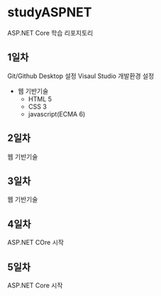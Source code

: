 # studyASPNET
ASP.NET Core 학습 리포지토리

## 1일차
Git/Github Desktop 설정
Visaul Studio 개발환경 설정
- 웹 기반기술
  - HTML 5
  - CSS 3
  - javascript(ECMA 6)
  
## 2일차
웹 기반기술

## 3일차
웹 기반기술

## 4일차
ASP.NET COre 시작

## 5일차
ASP.NET Core 시작